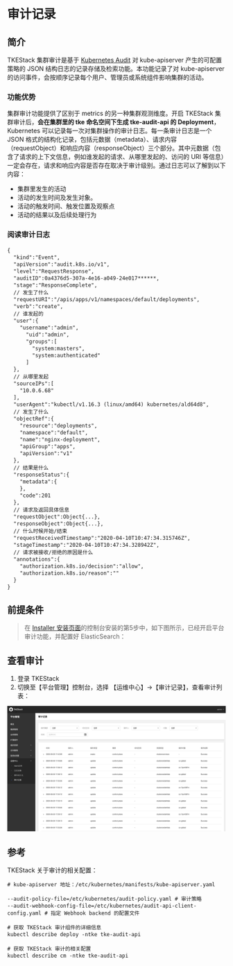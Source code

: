 # 审计记录

## 简介

TKEStack 集群审计是基于 [Kubernetes Audit](https://kubernetes.io/docs/tasks/debug-application-cluster/audit) 对 kube-apiserver 产生的可配置策略的 JSON 结构日志的记录存储及检索功能。本功能记录了对 kube-apiserver 的访问事件，会按顺序记录每个用户、管理员或系统组件影响集群的活动。

### 功能优势

集群审计功能提供了区别于 metrics 的另一种集群观测维度。开启 TKEStack 集群审计后，**会在集群里的 tke 命名空间下生成 tke-audit-api 的 Deployment**，Kubernetes 可以记录每一次对集群操作的审计日志。每一条审计日志是一个 JSON 格式的结构化记录，包括元数据（metadata）、请求内容（requestObject）和响应内容（responseObject）三个部分。其中元数据（包含了请求的上下文信息，例如谁发起的请求、从哪里发起的、访问的 URI 等信息）一定会存在，请求和响应内容是否存在取决于审计级别。通过日志可以了解到以下内容：

* 集群里发生的活动
* 活动的发生时间及发生对象。
* 活动的触发时间、触发位置及观察点
* 活动的结果以及后续处理行为

### 阅读审计日志

```text
{
  "kind":"Event",
  "apiVersion":"audit.k8s.io/v1",
  "level":"RequestResponse",
  "auditID":0a4376d5-307a-4e16-a049-24e017******,
  "stage":"ResponseComplete",
  // 发生了什么
  "requestURI":"/apis/apps/v1/namespaces/default/deployments",
  "verb":"create",
  // 谁发起的
  "user":{
    "username":"admin",
      "uid":"admin",
      "groups":[
        "system:masters",
        "system:authenticated"
      ]
  },
  // 从哪里发起
  "sourceIPs":[
    "10.0.6.68"
  ],
  "userAgent":"kubectl/v1.16.3 (linux/amd64) kubernetes/ald64d8",
  // 发生了什么
  "objectRef":{
    "resource":"deployments",
    "namespace":"default",
    "name":"nginx-deployment",
    "apiGroup":"apps",
    "apiVersion":"v1"
  },
  // 结果是什么
  "responseStatus":{
    "metadata":{
    },
    "code":201
  },
  // 请求及返回具体信息
  "requestObject":Object{...},
  "responseObject":Object{...},
  // 什么时候开始/结束
  "requestReceivedTimestamp":"2020-04-10T10:47:34.315746Z",
  "stageTimestamp":"2020-04-10T10:47:34.328942Z",
  // 请求被接收/拒绝的原因是什么
  "annotations":{
    "authorization.k8s.io/decision":"allow",
    "authorization.k8s.io/reason":""
  }
}
```

## 前提条件

> 在 [Installer 安装页面](https://github.com/tkestack/tke/blob/master/docs/guide/zh-CN/installation/installation-procedures.md)的控制台安装的第5步中，如下图所示，已经开启平台审计功能，并配置好 ElasticSearch：

## 查看审计

1. 登录 TKEStack
2. 切换至【平台管理】控制台，选择 【运维中心】-&gt;【审计记录】，查看审计列表：

![](../../../.gitbook/assets/image%20%2821%29.png)

## 参考

TKEStack 关于审计的相关配置：

```text
# kube-apiserver 地址：/etc/kubernetes/manifests/kube-apiserver.yaml

--audit-policy-file=/etc/kubernetes/audit-policy.yaml # 审计策略
--audit-webhook-config-file=/etc/kubernetes/audit-api-client-config.yaml # 指定 Webhook backend 的配置文件

# 获取 TKEStack 审计组件的详细信息
kubectl describe deploy -ntke tke-audit-api 

# 获取 TKEStack 审计的相关配置
kubectl describe cm -ntke tke-audit-api 
```

